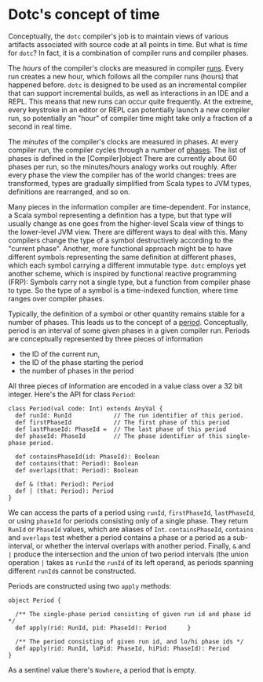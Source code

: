 # Dotc's concept of time

Conceptually, the `dotc` compiler's job is to maintain views of
various artifacts associated with source code at all points in time.
But what is *time* for `dotc`? In fact, it is a combination of
compiler runs and compiler phases.

The *hours* of the compiler's clocks are measured in compiler
[runs](https://github.com/lampepfl/dotty/blob/master/src/dotty/tools/dotc/Run.scala). Every
run creates a new hour, which follows all the compiler runs (hours) that
happened before. `dotc` is designed to be used as an incremental
compiler that can support incremental builds, as well as interactions
in an IDE and a REPL. This means that new runs can occur quite
frequently.  At the extreme, every keystroke in an editor or REPL can
potentially launch a new compiler run, so potentially an "hour" of
compiler time might take only a fraction of a second in real time.

The *minutes* of the compiler's clocks are measured in phases. At every
compiler run, the compiler cycles through a number of
[phases](https://github.com/lampepfl/dotty/blob/master/src/dotty/tools/dotc/core/Phases.scala).
The list of phases is defined in the [Compiler]object
There are currently about 60 phases per run, so the minutes/hours
analogy works out roughly. After every phase the view the compiler has
of the world changes: trees are transformed,  types are gradually simplified
from Scala types to JVM types, definitions are rearranged, and so on.

Many pieces in the information compiler are time-dependent. For
instance, a Scala symbol representing a definition has a type, but
that type will usually change as one goes from the higher-level Scala
view of things to the lower-level JVM view. There are different ways
to deal with this. Many compilers change the type of a symbol
destructively according to the "current phase". Another, more
functional approach might be to have different symbols representing
the same definition at different phases, which each symbol carrying a
different immutable type. `dotc` employs yet another scheme, which is
inspired by functional reactive programming (FRP): Symbols carry not a
single type, but a function from compiler phase to type. So the type
of a symbol is a time-indexed function, where time ranges over
compiler phases.

Typically, the definition of a symbol or other quantity remains stable
for a number of phases. This leads us to the concept of a
[period](https://github.com/lampepfl/dotty/blob/master/src/dotty/tools/dotc/core/Periods.scala).
Conceptually, period is an interval of some given phases in a given
compiler run. Periods are conceptually represented by three pieces of
information

 - the ID of the current run,
 - the ID of the phase starting the period
 - the number of phases in the period

All three pieces of information are encoded in a value class over a 32 bit integer.
Here's the API for class `Period`:

    class Period(val code: Int) extends AnyVal {
      def runId: RunId            // The run identifier of this period.
      def firstPhaseId            // The first phase of this period
      def lastPhaseId: PhaseId =  // The last phase of this period
      def phaseId: PhaseId        // The phase identifier of this single-phase period.

      def containsPhaseId(id: PhaseId): Boolean
      def contains(that: Period): Boolean
      def overlaps(that: Period): Boolean

      def & (that: Period): Period
      def | (that: Period): Period
    }

We can access the parts of a period using `runId`, `firstPhaseId`,
`lastPhaseId`, or using `phaseId` for periods consisting only of a
single phase. They return `RunId` or `PhaseId` values, which are
aliases of `Int`. `containsPhaseId`, `contains` and `overlaps` test
whether a period contains a phase or a period as a sub-interval, or
whether the interval overlaps with another period. Finally, `&` and
`|` produce the intersection and the union of two period intervals
(the union operation `|` takes as `runId` the `runId` of its left
operand, as periods spanning different `runId`s cannot be constructed.

Periods are constructed using two `apply` methods:

    object Period {

      /** The single-phase period consisting of given run id and phase id */
      def apply(rid: RunId, pid: PhaseId): Period      }

      /** The period consisting of given run id, and lo/hi phase ids */
      def apply(rid: RunId, loPid: PhaseId, hiPid: PhaseId): Period
    }

As a sentinel value there's `Nowhere`, a period that is empty.
